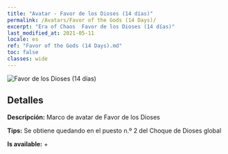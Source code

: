 ```yaml
---
title: "Avatar - Favor de los Dioses (14 días)"
permalink: /Avatars/Favor of the Gods (14 Days)/
excerpt: "Era of Chaos  Favor de los Dioses (14 días)"
last_modified_at: 2021-05-11
locale: es
ref: "Favor of the Gods (14 Days).md"
toc: false
classes: wide
---
```

 ![Favor de los Dioses (14 días)](/images/a/avatarFrame_62.png)

## Detalles

 **Descripción:** Marco de avatar de Favor de los Dioses 

 **Tips:** Se obtiene quedando en el puesto n.º 2 del Choque de Dioses global 

 **Is available:**  + 

